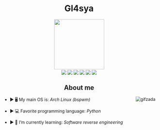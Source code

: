 <h1 align="center">Gl4sya</h1>

<div align="center"> 
  <img height="165em" src="https://github-readme-stats.vercel.app/api?username=Gl4sya&show_icons=true&theme=dark&include_all_commits=true&count_private=true"/> 
</div>

<div align="center"> 
  <img align="center"
src=https://img.shields.io/badge/python-3670A0?style=for-the-badge&logo=python&logoColor=white>
  <img align="center"
src=https://img.shields.io/badge/c-%2300599C.svg?style=for-the-badge&logo=c&logoColor=white>
  <img align="center"
src=https://img.shields.io/badge/VIM-%2311AB00.svg?style=for-the-badge&logo=vim&logoColor=white>
  <img align="center"
src=https://img.shields.io/badge/Arch%20Linux-1793D1?logo=arch-linux&logoColor=fff&style=for-the-badge>
  <img align="center"
src=https://img.shields.io/badge/Brave-FB542B?style=for-the-badge&logo=Brave&logoColor=white>
  <img align="center"
src=https://img.shields.io/badge/DuckDuckGo-DE5833?style=for-the-badge&logo=DuckDuckGo&logoColor=white>  
</div>
  
<h2 align="center">About me</h2>
<div>
  <img align="right" alt="gifzada" src="https://i.pinimg.com/originals/38/ca/f5/38caf5e4e66f63cd16e788dc52770dee.gif">
</div>

<div>
  
 - ► 🖥 My main OS is: *Arch Linux (bspwm)*
  
 - ► 💻 Favorite programming language: *Python*
  
 - ► 🌱 I’m currently learning: *Software reverse engineering*
</div>

